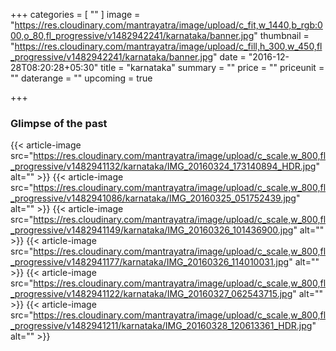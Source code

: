 +++
categories = [
  "" ]
image = "https://res.cloudinary.com/mantrayatra/image/upload/c_fit,w_1440,b_rgb:000,o_80,fl_progressive/v1482942241/karnataka/banner.jpg"
thumbnail = "https://res.cloudinary.com/mantrayatra/image/upload/c_fill,h_300,w_450,fl_progressive/v1482942241/karnataka/banner.jpg"
date = "2016-12-28T08:20:28+05:30"
title = "karnataka"
summary = ""
price = ""
priceunit = ""
daterange = ""
upcoming = true

+++

### Glimpse of the past
{{< article-image src="https://res.cloudinary.com/mantrayatra/image/upload/c_scale,w_800,fl_progressive/v1482941132/karnataka/IMG_20160324_173140894_HDR.jpg" alt="" >}}
{{< article-image src="https://res.cloudinary.com/mantrayatra/image/upload/c_scale,w_800,fl_progressive/v1482941086/karnataka/IMG_20160325_051752439.jpg" alt="" >}}
{{< article-image src="https://res.cloudinary.com/mantrayatra/image/upload/c_scale,w_800,fl_progressive/v1482941149/karnataka/IMG_20160326_101436900.jpg" alt="" >}}
{{< article-image src="https://res.cloudinary.com/mantrayatra/image/upload/c_scale,w_800,fl_progressive/v1482941177/karnataka/IMG_20160326_114010031.jpg" alt="" >}}
{{< article-image src="https://res.cloudinary.com/mantrayatra/image/upload/c_scale,w_800,fl_progressive/v1482941122/karnataka/IMG_20160327_062543715.jpg" alt="" >}}
{{< article-image src="https://res.cloudinary.com/mantrayatra/image/upload/c_scale,w_800,fl_progressive/v1482941211/karnataka/IMG_20160328_120613361_HDR.jpg" alt="" >}}
